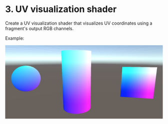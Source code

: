 # 3. UV visualization shader

Create a UV visualization shader that visualizes UV coordinates using a fragment's output RGB channels.

Example:

![example](../Images/screenshot2.png)
